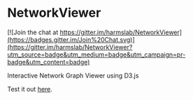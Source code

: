 NetworkViewer
=============
[![Join the chat at https://gitter.im/harmslab/NetworkViewer](https://badges.gitter.im/Join%20Chat.svg)](https://gitter.im/harmslab/NetworkViewer?utm_source=badge&utm_medium=badge&utm_campaign=pr-badge&utm_content=badge)


Interactive Network Graph Viewer using D3.js 

Test it out [here](http://harmslab.github.io/NetworkViewer/).